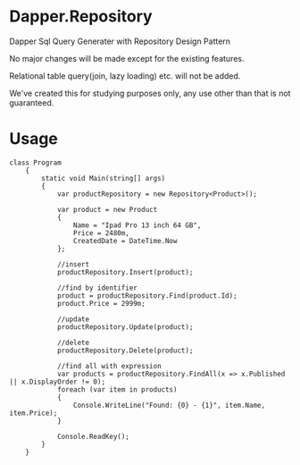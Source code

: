 # Dapper.Repository
Dapper Sql Query Generater with Repository Design Pattern

No major changes will be made except for the existing features.

Relational table query(join, lazy loading) etc. will not be added.

We've created this for studying purposes only, any use other than that is not guaranteed.

# Usage
````
class Program
    {
        static void Main(string[] args)
        {
            var productRepository = new Repository<Product>();

            var product = new Product
            {
                Name = "Ipad Pro 13 inch 64 GB",
                Price = 2480m,
                CreatedDate = DateTime.Now
            };

            //insert
            productRepository.Insert(product);

            //find by identifier
            product = productRepository.Find(product.Id);
            product.Price = 2999m;

            //update
            productRepository.Update(product);

            //delete
            productRepository.Delete(product);

            //find all with expression
            var products = productRepository.FindAll(x => x.Published || x.DisplayOrder != 0);
            foreach (var item in products)
            {
                Console.WriteLine("Found: {0} - {1}", item.Name, item.Price);
            }

            Console.ReadKey();
        }
    }
